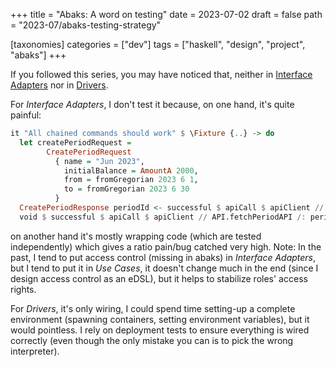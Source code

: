 +++
title = "Abaks: A word on testing"
date = 2023-07-02
draft = false
path = "2023-07/abaks-testing-strategy"

[taxonomies]
categories = ["dev"]
tags = ["haskell", "design", "project", "abaks"]
+++

If you followed this series, you may have noticed that, neither in [Interface Adapters](@/2023-06-25_abaks-interface-adapters-api.md) nor in [Drivers](@/2023-06-28_abaks-drivers.md).

For _Interface Adapters_, I don't test it because, on one hand, it's quite painful:

```haskell
it "All chained commands should work" $ \Fixture {..} -> do
  let createPeriodRequest =
        CreatePeriodRequest
          { name = "Jun 2023",
            initialBalance = AmountA 2000,
            from = fromGregorian 2023 6 1,
            to = fromGregorian 2023 6 30
          }
  CreatePeriodResponse periodId <- successful $ apiCall $ apiClient // API.createPeriodAPI /: createPeriodRequest
  void $ successful $ apiCall $ apiClient // API.fetchPeriodAPI /: periodId
```

on another hand it's mostly wrapping code (which are tested independently) which gives a ratio pain/bug catched very high.
Note: In the past, I tend to put access control (missing in abaks) in _Interface Adapters_, but I tend to put it in _Use Cases_, it doesn't change much in the end (since I design access control as an eDSL), but it helps to stabilize roles' access rights.

For _Drivers_, it's only wiring, I could spend time setting-up a complete environment (spawning containers, setting environment variables), but it would pointless.
I rely on deployment tests to ensure everything is wired correctly (even though the only mistake you can is to pick the wrong interpreter).
